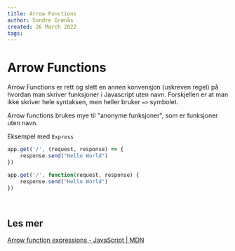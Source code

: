 ```yaml
---
title: Arrow Functions
author: Sondre Grønås
created: 26 March 2022
tags: 
---
```

# Arrow Functions
Arrow Functions er rett og slett en annen konvensjon (uskreven regel) på hvordan man skriver funksjoner i Javascript uten navn. Forskjellen er at man ikke skriver hele syntaksen, men heller bruker `=>` symbolet.

Arrow functions brukes mye til "anonyme funksjoner", som er funksjoner uten navn.

Eksempel med `Express`
```js
app.get('/', (request, response) => {
	response.send("Hello World")
})

app.get('/', function(request, response) {
	response.send("Hello World")
})
```
<br>

## Les mer
[Arrow function expressions - JavaScript | MDN](https://developer.mozilla.org/en-US/docs/Web/JavaScript/Reference/Functions/Arrow_functions)